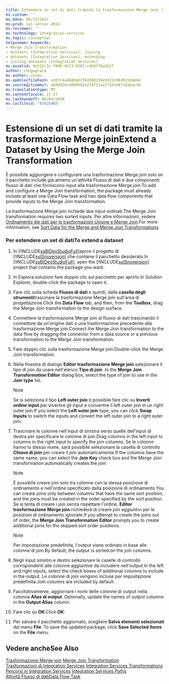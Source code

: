 ```yaml
---
title: Estendere un set di dati tramite la trasformazione Merge join | Microsoft Docs
ms.custom: ''
ms.date: 06/13/2017
ms.prod: sql-server-2014
ms.reviewer: ''
ms.technology: integration-services
ms.topic: conceptual
helpviewer_keywords:
- Merge Join transformation
- datasets [Integration Services], joining
- datasets [Integration Services], extending
- joining datasets [Integration Services]
ms.assetid: 9e512c3c-f89b-45f3-8281-cdb8f35a2b1f
author: chugugrace
ms.author: chugu
ms.openlocfilehash: a387c4ad840eb739d36023be9323c063dcb9a68e
ms.sourcegitcommit: ad4d92dce894592a259721a1571b1d8736abacdb
ms.translationtype: MT
ms.contentlocale: it-IT
ms.lasthandoff: 08/04/2020
ms.locfileid: "87625485"
---
```

# <a name="extend-a-dataset-by-using-the-merge-join-transformation"></a><span data-ttu-id="796e1-102">Estensione di un set di dati tramite la trasformazione Merge join</span><span class="sxs-lookup"><span data-stu-id="796e1-102">Extend a Dataset by Using the Merge Join Transformation</span></span>
  <span data-ttu-id="796e1-103">È possibile aggiungere e configurare una trasformazione Merge join solo se il pacchetto include già almeno un'attività Flusso di dati e due componenti flusso di dati che forniscono input alla trasformazione Merge join.</span><span class="sxs-lookup"><span data-stu-id="796e1-103">To add and configure a Merge Join transformation, the package must already include at least one Data Flow task and two data flow components that provide inputs to the Merge Join transformation.</span></span>  
  
 <span data-ttu-id="796e1-104">La trasformazione Merge join richiede due input ordinati.</span><span class="sxs-lookup"><span data-stu-id="796e1-104">The Merge Join transformation requires two sorted inputs.</span></span> <span data-ttu-id="796e1-105">Per altre informazioni, vedere [Ordinamento dei dati per le trasformazioni Unione e Merge Join](sort-data-for-the-merge-and-merge-join-transformations.md).</span><span class="sxs-lookup"><span data-stu-id="796e1-105">For more information, see [Sort Data for the Merge and Merge Join Transformations](sort-data-for-the-merge-and-merge-join-transformations.md).</span></span>  
  
### <a name="to-extend-a-dataset"></a><span data-ttu-id="796e1-106">Per estendere un set di dati</span><span class="sxs-lookup"><span data-stu-id="796e1-106">To extend a dataset</span></span>  
  
1.  <span data-ttu-id="796e1-107">In [!INCLUDE[ssBIDevStudioFull](../../../includes/ssbidevstudiofull-md.md)]aprire il progetto di [!INCLUDE[ssISnoversion](../../../includes/ssisnoversion-md.md)] che contiene il pacchetto desiderato.</span><span class="sxs-lookup"><span data-stu-id="796e1-107">In [!INCLUDE[ssBIDevStudioFull](../../../includes/ssbidevstudiofull-md.md)], open the [!INCLUDE[ssISnoversion](../../../includes/ssisnoversion-md.md)] project that contains the package you want.</span></span>  
  
2.  <span data-ttu-id="796e1-108">In Esplora soluzioni fare doppio clic sul pacchetto per aprirlo.</span><span class="sxs-lookup"><span data-stu-id="796e1-108">In Solution Explorer, double-click the package to open it.</span></span>  
  
3.  <span data-ttu-id="796e1-109">Fare clic sulla scheda **Flusso di dati** e quindi, dalla **casella degli strumenti**trascinare la trasformazione Merge join sull'area di progettazione.</span><span class="sxs-lookup"><span data-stu-id="796e1-109">Click the **Data Flow** tab, and then, from the **Toolbox**, drag the Merge Join transformation to the design surface.</span></span>  
  
4.  <span data-ttu-id="796e1-110">Connettere la trasformazione Merge join al flusso di dati trascinando il connettore da un'origine dati o una trasformazione precedente alla trasformazione Merge join.</span><span class="sxs-lookup"><span data-stu-id="796e1-110">Connect the Merge Join transformation to the data flow by dragging the connector from a data source or a previous transformation to the Merge Join transformation.</span></span>  
  
5.  <span data-ttu-id="796e1-111">Fare doppio clic sulla trasformazione Merge join.</span><span class="sxs-lookup"><span data-stu-id="796e1-111">Double-click the Merge Join transformation.</span></span>  
  
6.  <span data-ttu-id="796e1-112">Nella finestra di dialogo **Editor trasformazione Merge join** selezionare il tipo di join da usare nell'elenco **Tipo di join** .</span><span class="sxs-lookup"><span data-stu-id="796e1-112">In the **Merge Join Transformation Editor** dialog box, select the type of join to use in the **Join type** list.</span></span>  
  
    > [!NOTE]  
    >  <span data-ttu-id="796e1-113">Se si seleziona il tipo **Left outer join** è possibile fare clic su **Inverti ordine input** per invertire gli input e convertire il left outer join in un right outer join.</span><span class="sxs-lookup"><span data-stu-id="796e1-113">If you select the **Left outer join** type, you can click **Swap Inputs** to switch the inputs and convert the left outer join to a right outer join.</span></span>  
  
7.  <span data-ttu-id="796e1-114">Trascinare le colonne nell'input di sinistra verso quelle dell'input di destra per specificare le colonne di join.</span><span class="sxs-lookup"><span data-stu-id="796e1-114">Drag columns in the left input to columns in the right input to specify the join columns.</span></span> <span data-ttu-id="796e1-115">Se le colonne hanno lo stesso nome, sarà possibile selezionare la casella di controllo **Chiave di join** per creare il join automaticamente.</span><span class="sxs-lookup"><span data-stu-id="796e1-115">If the columns have the same name, you can select the **Join Key** check box and the Merge Join transformation automatically creates the join.</span></span>  
  
    > [!NOTE]  
    >  <span data-ttu-id="796e1-116">È possibile creare join solo tra colonne con la stessa posizione di ordinamento e nell'ordine specificato dalla posizione di ordinamento.</span><span class="sxs-lookup"><span data-stu-id="796e1-116">You can create joins only between columns that have the same sort position, and the joins must be created in the order specified by the sort position.</span></span> <span data-ttu-id="796e1-117">Se si tenta di creare i join senza rispettare l'ordine, **Editor trasformazione Merge join** richiederà di creare join aggiuntivi per le posizioni di ordinamento ignorate.</span><span class="sxs-lookup"><span data-stu-id="796e1-117">If you attempt to create the joins out of order, the **Merge Join Transformation Editor** prompts you to create additional joins for the skipped sort order positions.</span></span>  
  
    > [!NOTE]  
    >  <span data-ttu-id="796e1-118">Per impostazione predefinita, l'output viene ordinato in base alle colonne di join.</span><span class="sxs-lookup"><span data-stu-id="796e1-118">By default, the output is sorted on the join columns.</span></span>  
  
8.  <span data-ttu-id="796e1-119">Negli input sinistro e destro selezionare le caselle di controllo corrispondenti alle colonne aggiuntive da includere nell'output.</span><span class="sxs-lookup"><span data-stu-id="796e1-119">In the left and right inputs, select the check boxes of additional columns to include in the output.</span></span> <span data-ttu-id="796e1-120">Le colonne di join vengono incluse per impostazione predefinita.</span><span class="sxs-lookup"><span data-stu-id="796e1-120">Join columns are included by default.</span></span>  
  
9. <span data-ttu-id="796e1-121">Facoltativamente, aggiornare i nomi delle colonne di output nella colonna **Alias di output** .</span><span class="sxs-lookup"><span data-stu-id="796e1-121">Optionally, update the names of output columns in the **Output Alias** column.</span></span>  
  
10. <span data-ttu-id="796e1-122">Fare clic su **OK**.</span><span class="sxs-lookup"><span data-stu-id="796e1-122">Click **OK**.</span></span>  
  
11. <span data-ttu-id="796e1-123">Per salvare il pacchetto aggiornato, scegliere **Salva elementi selezionati** dal menu **File** .</span><span class="sxs-lookup"><span data-stu-id="796e1-123">To save the updated package, click **Save Selected Items** on the **File** menu.</span></span>  
  
## <a name="see-also"></a><span data-ttu-id="796e1-124">Vedere anche</span><span class="sxs-lookup"><span data-stu-id="796e1-124">See Also</span></span>  
 <span data-ttu-id="796e1-125">[Trasformazione Merge join](merge-join-transformation.md) </span><span class="sxs-lookup"><span data-stu-id="796e1-125">[Merge Join Transformation](merge-join-transformation.md) </span></span>  
 <span data-ttu-id="796e1-126">[Trasformazioni di Integration Services](integration-services-transformations.md) </span><span class="sxs-lookup"><span data-stu-id="796e1-126">[Integration Services Transformations](integration-services-transformations.md) </span></span>  
 <span data-ttu-id="796e1-127">[Percorsi in Integration Services](../integration-services-paths.md) </span><span class="sxs-lookup"><span data-stu-id="796e1-127">[Integration Services Paths](../integration-services-paths.md) </span></span>  
 [<span data-ttu-id="796e1-128">Attività Flusso di dati</span><span class="sxs-lookup"><span data-stu-id="796e1-128">Data Flow Task</span></span>](../../control-flow/data-flow-task.md)  
  
  
